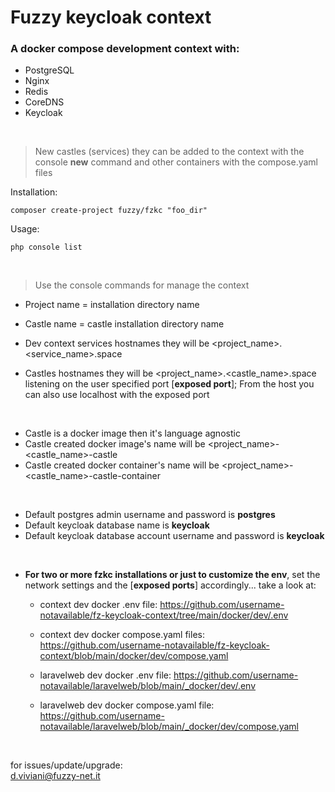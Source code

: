 # Fuzzy keycloak context

### A docker compose development context with:
- PostgreSQL
- Nginx
- Redis
- CoreDNS
- Keycloak

<br />

> New castles (services) they can be added to the context with the console **new** command and other containers with the compose.yaml files

Installation:
```
composer create-project fuzzy/fzkc "foo_dir"
```

Usage:
```
php console list
```

<br />

> Use the console commands for manage the context

- Project name = installation directory name
- Castle name = castle installation directory name

- Dev context services hostnames they will be <project_name>.<service_name>.space 

- Castles hostnames they will be <project_name>.<castle_name>.space listening on the user specified port [**exposed port**]; From the host you can also use localhost with the exposed port

<br />

- Castle is a docker image then it's language agnostic
- Castle created docker image's name will be <project_name>-<castle_name>-castle
- Castle created docker container's name will be <project_name>-<castle_name>-castle-container

<br />

- Default postgres admin username and password is **postgres**
- Default keycloak database name is **keycloak**
- Default keycloak database account username and password is **keycloak**

<br />

- **For two or more fzkc installations or just to customize the env**, set the network settings and the [**exposed ports**] accordingly... take a look at:

    - context dev docker .env file: https://github.com/username-notavailable/fz-keycloak-context/tree/main/docker/dev/.env

     - context dev docker compose.yaml files: https://github.com/username-notavailable/fz-keycloak-context/blob/main/docker/dev/compose.yaml

    - laravelweb dev docker .env file: https://github.com/username-notavailable/laravelweb/blob/main/_docker/dev/.env

    - laravelweb dev docker compose.yaml file: https://github.com/username-notavailable/laravelweb/blob/main/_docker/dev/compose.yaml

<br />

for issues/update/upgrade:<br />
d.viviani@fuzzy-net.it